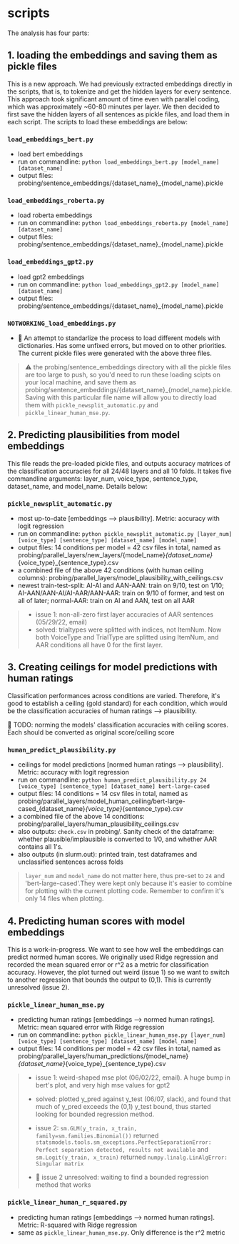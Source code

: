 # scripts

The analysis has four parts:

## 1. loading the embeddings and saving them as pickle files

This is a new approach. We had previously extracted embeddings directly in the scripts, that is, to tokenize and get the hidden layers for every sentence. This approach took significant amount of time even with parallel coding, which was approximately ~60-80 minutes per layer. We then decided to first save the hidden layers of all sentences as pickle files, and load them in each script. The scripts to load these embeddings are below:

### `load_embeddings_bert.py`
* load bert embeddings
* run on commandline: `python load_embeddings_bert.py [model_name] [dataset_name]`
* output files: probing/sentence_embeddings/{dataset_name}_{model_name}.pickle

### `load_embeddings_roberta.py`
* load roberta embeddings
* run on commandline: `python load_embeddings_roberta.py [model_name] [dataset_name]`
* output files: probing/sentence_embeddings/{dataset_name}_{model_name}.pickle

### `load_embeddings_gpt2.py`
* load gpt2 embeddings
* run on commandline: `python load_embeddings_gpt2.py [model_name] [dataset_name]`
* output files: probing/sentence_embeddings/{dataset_name}_{model_name}.pickle

### `NOTWORKING_load_embeddings.py`
* :construction: An attempt to standarlize the process to load different models with dictionaries. Has some unfixed errors, but moved on to other priorities. The current pickle files were generated with the above three files.

> :warning: the probing/sentence_embeddings directory with all the pickle files are too large to push, so you'd need to run these loading scipts on your local machine, and save them as probing/sentence_embeddings/{dataset_name}_{model_name}.pickle. Saving with this particular file name will allow you to directly load them with `pickle_newsplit_automatic.py` and `pickle_linear_human_mse.py`.

## 2. Predicting plausibilities from model embeddings

This file reads the pre-loaded pickle files, and outputs accuracy matrices of the classification accuracies for all 24/48 layers and all 10 folds. It takes five commandline arguments: layer_num, voice_type, sentence_type, dataset_name, and model_name. Details below:

### `pickle_newsplit_automatic.py`
* most up-to-date [embeddings --> plausibility]. Metric: accuracy with logit regression
* run on commandline: `python pickle_newsplit_automatic.py [layer_num] [voice_type] [sentence_type] [dataset_name] [model_name]`
* output files: 14 conditions per model = 42 csv files in total, named as probing/parallel_layers/new_layers/{model_name}_{dataset_name}_{voice_type}_{sentence_type}.csv
* a combined file of the above 42 conditions (with human ceiling columns): probing/parallel_layers/model_plausibility_with_ceilings.csv
* newest train-test-split: AI-AI and AAN-AAN: train on 9/10, test on 1/10; AI-AAN/AAN-AI/AI-AAR/AAN-AAR: train on 9/10 of former, and test on all of later; normal-AAR: train on AI and AAN, test on all AAR

> * issue 1: non-all-zero first layer accuracies of AAR sentences (05/29/22, email)
> * solved: trialtypes were splitted with indices, not ItemNum. Now both VoiceType and TrialType are splitted using ItemNum, and AAR conditions all have 0 for the first layer.

## 3. Creating ceilings for model predictions with human ratings

Classification performances across conditions are varied. Therefore, it's good to establish a ceiling (gold standard) for each condition, which would be the classification accuracies of human ratings --> plausibility. 

🚧 TODO: norming the models' classification accuracies with ceiling scores. Each should be converted as original score/ceiling score

### `human_predict_plausibility.py`
* ceilings for model predictions [normed human ratings --> plausibility].  Metric: accuracy with logit regression
* run on commandline: `python human_predict_plausibility.py 24 [voice_type] [sentence_type] [dataset_name] bert-large-cased`
* output files: 14 conditions = 14 csv files in total, named as probing/parallel_layers/model_human_ceiling/bert-large-cased_{dataset_name}_{voice_type}_{sentence_type}.csv
* a combined file of the above 14 conditions: probing/parallel_layers/human_plausibility_ceilings.csv
* also outputs: `check.csv` in probing/. Sanity check of the dataframe: whether plausible/implausible is converted to 1/0, and whether AAR contains all 1's.
* also outputs (in slurm.out): printed train, test dataframes and unclassified sentences across folds

> `layer_num` and `model_name` do not matter here, thus pre-set to `24` and 'bert-large-cased'.They were kept only because it's easier to combine for plotting with the current plotting code. Remember to confirm it's only 14 files when plotting. 

## 4. Predicting human scores with model embeddings

This is a work-in-progress. We want to see how well the embeddings can predict normed human scores. We originally used Ridge regression and recorded the mean squared error or r^2 as a metric for classification accuracy. However, the plot turned out weird (issue 1) so we want to switch to another regression that bounds the output to (0,1). This is currently unresolved (issue 2). 

### `pickle_linear_human_mse.py`
* predicting human ratings [embeddings --> normed human ratings]. Metric: mean squared error with Ridge regression
* run on commandline: `python pickle_linear_human_mse.py [layer_num] [voice_type] [sentence_type] [dataset_name] [model_name]`
* output files: 14 conditions per model = 42 csv files in total, named as probing/parallel_layers/human_predictions/{model_name}_{dataset_name}_{voice_type}_{sentence_type}.csv

> 
> * issue 1: weird-shaped mse plot (06/02/22, email). A huge bump in bert's plot, and very high mse values for gpt2
> 
> * solved: plotted y_pred against y_test (06/07, slack), and found that much of y_pred exceeds the (0,1) y_test bound, thus started looking for bounded regression method. 
> 
> * issue 2: `sm.GLM(y_train, x_train, family=sm.families.Binomial())` returned `statsmodels.tools.sm_exceptions.PerfectSeparationError: Perfect separation detected, results not available` and `sm.Logit(y_train, x_train)` returned `numpy.linalg.LinAlgError: Singular matrix`
> 
> * :construction: issue 2 unresolved: waiting to find a bounded regression method that works


### `pickle_linear_human_r_squared.py`
* predicting human ratings [embeddings --> normed human ratings]. Metric: R-squared with Ridge regression
* same as `pickle_linear_human_mse.py`. Only difference is the r^2 metric


